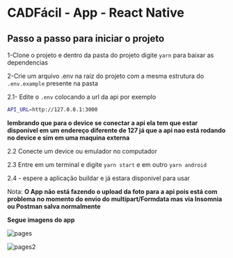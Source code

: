 # CADFácil - App - React Native
## Passo a passo para iniciar o projeto

1-Clone o projeto e dentro da pasta do projeto digite `yarn` para baixar as dependencias

2-Crie um arquivo .env na raiz do projeto com a mesma estrutura do `.env.example` presente na pasta

2.1- Edite o `.env` colocando a url da api por exemplo

```sh
API_URL=http://127.0.0.1:3000
```

**lembrando que para o device se conectar a api ela tem que estar disponivel em um endereço diferente de 127 já que a api nao está rodando no device e sim em uma maquina externa**

2.2 Conecte um device ou emulador no computador

2.3 Entre em um terminal e digite `yarn start` e em outro `yarn android`

2.4 - espere a aplicação buildar e já estara disponivel para usar

Nota: **O App não está fazendo o upload da foto para a api pois está com problema no momento do envio do multipart/Formdata mas via Insomnia ou Postman salva normalmente**

**Segue imagens do app**

![pages](https://user-images.githubusercontent.com/62617637/162254881-5665e2b0-1d78-4d6e-b244-2824c731d6e3.png)

![pages2](https://user-images.githubusercontent.com/62617637/162255049-25b62a06-69f2-4800-9888-c80666ede51a.png)
